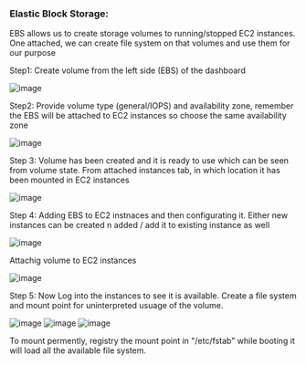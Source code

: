 ### Elastic Block Storage:

EBS allows us to create storage volumes to running/stopped EC2 instances. One attached, we can create file system on that volumes and use them for our purpose

Step1: Create volume from the left side (EBS) of the dashboard

![image](https://user-images.githubusercontent.com/119385929/210324680-dba9635b-8e95-43fb-b823-76ba0a77a34c.png)

Step2: Provide volume type (general/IOPS) and availability zone, remember the EBS will be attached to EC2 instances so choose the same availability zone

![image](https://user-images.githubusercontent.com/119385929/210325087-664be413-1258-4117-98fe-d7ff2c70a5b9.png)

Step 3: Volume has been created and it is ready to use which can be seen from volume state.
From attached instances tab, in which location it has been mounted in EC2 instances

![image](https://user-images.githubusercontent.com/119385929/210325307-493de645-4e07-43ab-986f-0e46556942ea.png)

Step 4: Adding EBS to EC2 instnaces and then configurating it. Either new instances can be created n added / add it to existing instance as well

![image](https://user-images.githubusercontent.com/119385929/210326184-f72dfe8b-a082-4a0e-8197-db272b99382b.png)

Attachig volume to EC2 instances

![image](https://user-images.githubusercontent.com/119385929/210326305-2de504f3-d90a-44e7-87ef-e64b783f31aa.png)

Step 5: Now Log into the instances to see it is available. Create a file system and mount point for uninterpreted usuage of the volume.

![image](https://user-images.githubusercontent.com/119385929/210326919-33a03b63-5eab-43a9-b8c0-beb0313e9cd3.png)
![image](https://user-images.githubusercontent.com/119385929/210327846-05914c21-98ac-4dea-ba9c-5f4910223c6f.png)
![image](https://user-images.githubusercontent.com/119385929/210327909-3892f4b7-edae-430d-9148-efc5cdf596b1.png)

To mount permently, registry the mount point in "/etc/fstab" while booting it will load all the available file system.
